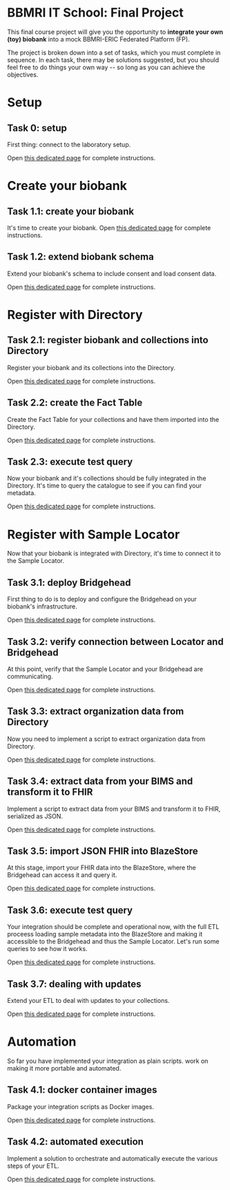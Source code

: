 
# BBMRI IT School: Final Project

This final course project will give you the opportunity to **integrate your own
(toy) biobank** into a mock BBMRI-ERIC Federated Platform (FP).

The project is broken down into a set of tasks, which you must complete in
sequence.  In each task, there may be solutions suggested, but you should feel
free to do things your own way -- so long as you can achieve the objectives.

# Setup

## Task 0: setup

First thing: connect to the laboratory setup.

Open [this dedicated page](./task-0.0/README.md) for complete instructions.


# Create your biobank

## Task 1.1: create your biobank

It's time to create your biobank.  Open [this dedicated
page](./task-1.1/README.md) for complete instructions.

## Task 1.2: extend biobank schema
Extend your biobank's schema to include consent and load consent data.

Open [this dedicated page](./task-1.2/README.md) for complete instructions.

# Register with Directory

## Task 2.1: register biobank and collections into Directory

Register your biobank and its collections into the Directory.

Open [this dedicated page](./task-2.1/README.md) for complete instructions.

## Task 2.2: create the Fact Table

Create the Fact Table for your collections and have them imported into the
Directory.

Open [this dedicated page](./task-2.2/README.md) for complete instructions.

## Task 2.3: execute test query

Now your biobank and it's collections should be fully integrated in the
Directory.  It's time to query the catalogue to see if you can find your
metadata.

Open [this dedicated page](./task-2.3/README.md) for complete instructions.


# Register with Sample Locator

Now that your biobank is integrated with Directory, it's time to connect it to
the Sample Locator.

## Task 3.1: deploy Bridgehead

First thing to do is to deploy and configure the Bridgehead on your biobank's
infrastructure.

Open [this dedicated page](./task-3.1/README.md) for complete instructions.


## Task 3.2: verify connection between Locator and Bridgehead

At this point, verify that the Sample Locator and your Bridgehead are
communicating.

Open [this dedicated page](./task-3.2/README.md) for complete instructions.


## Task 3.3: extract organization data from Directory

Now you need to implement a script to extract organization data from Directory.

Open [this dedicated page](./task-3.3/README.md) for complete instructions.


## Task 3.4: extract data from your BIMS and transform it to FHIR

Implement a script to extract data from your BIMS and transform it to FHIR,
serialized as JSON.

Open [this dedicated page](./task-3.4/README.md) for complete instructions.

## Task 3.5: import JSON FHIR into BlazeStore

At this stage, import your FHIR data into the BlazeStore, where the Bridgehead
can access it and query it.

Open [this dedicated page](./task-3.5/README.md) for complete instructions.

## Task 3.6: execute test query

Your integration should be complete and operational now, with the full ETL
proceess loading sample metadata into the BlazeStore and making it accessible to
the Bridgehead and thus the Sample Locator.  Let's run some queries
to see how it works.

Open [this dedicated page](./task-3.6/README.md) for complete instructions.

## Task 3.7: dealing with updates

Extend your ETL to deal with updates to your collections.

Open [this dedicated page](./task-3.7/README.md) for complete instructions.


# Automation

So far you have implemented your integration as plain scripts.  work on making
it more portable and automated.

## Task 4.1: docker container images

Package your integration scripts as Docker images.

Open [this dedicated page](./task-4.1/README.md) for complete instructions.

## Task 4.2: automated execution

Implement a solution to orchestrate and automatically execute the various steps
of your ETL.

Open [this dedicated page](./task-4.2/README.md) for complete instructions.
